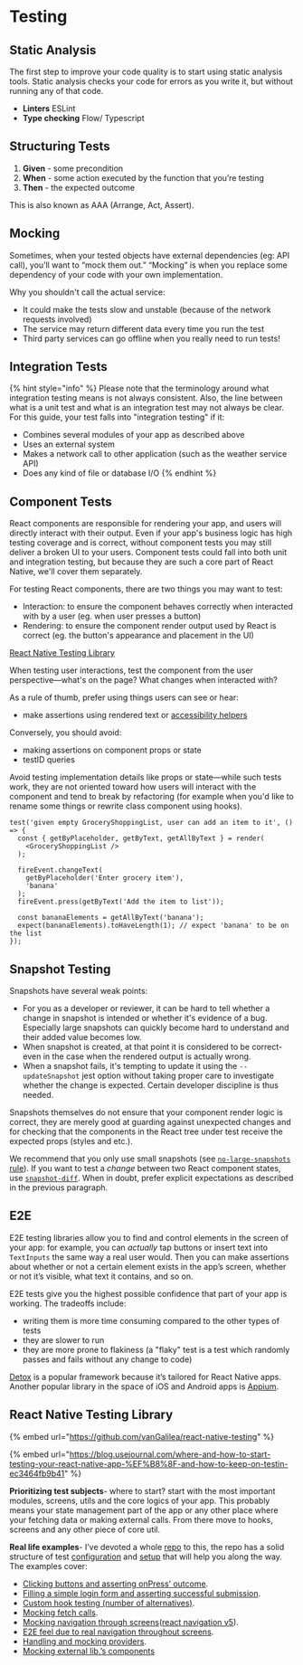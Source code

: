 # Testing

## Static Analysis

The first step to improve your code quality is to start using static analysis tools. Static analysis checks your code for errors as you write it, but without running any of that code.

* **Linters** ESLint
* **Type checking** Flow/ Typescript

## Structuring Tests



1. **Given** - some precondition
2. **When** - some action executed by the function that you’re testing
3. **Then** - the expected outcome

This is also known as AAA \(Arrange, Act, Assert\).



## Mocking

Sometimes, when your tested objects have external dependencies \(eg: API call\), you’ll want to “mock them out.” “Mocking” is when you replace some dependency of your code with your own implementation.

Why you shouldn't call the actual service:

* It could make the tests slow and unstable \(because of the network requests involved\)
* The service may return different data every time you run the test
* Third party services can go offline when you really need to run tests!

## Integration Tests

{% hint style="info" %}
Please note that the terminology around what integration testing means is not always consistent. Also, the line between what is a unit test and what is an integration test may not always be clear. For this guide, your test falls into "integration testing" if it:

* Combines several modules of your app as described above
* Uses an external system
* Makes a network call to other application \(such as the weather service API\)
* Does any kind of file or database I/O
{% endhint %}

## Component Tests

React components are responsible for rendering your app, and users will directly interact with their output. Even if your app's business logic has high testing coverage and is correct, without component tests you may still deliver a broken UI to your users. Component tests could fall into both unit and integration testing, but because they are such a core part of React Native, we'll cover them separately.

For testing React components, there are two things you may want to test:

* Interaction: to ensure the component behaves correctly when interacted with by a user \(eg. when user presses a button\)
* Rendering: to ensure the component render output used by React is correct \(eg. the button's appearance and placement in the UI\)

[React Native Testing Library](https://callstack.github.io/react-native-testing-library/) 

When testing user interactions, test the component from the user perspective—what's on the page? What changes when interacted with?

As a rule of thumb, prefer using things users can see or hear:

* make assertions using rendered text or [accessibility helpers](https://reactnative.dev/docs/accessibility#accessibility-properties)

Conversely, you should avoid:

* making assertions on component props or state
* testID queries

Avoid testing implementation details like props or state—while such tests work, they are not oriented toward how users will interact with the component and tend to break by refactoring \(for example when you'd like to rename some things or rewrite class component using hooks\).

```text
test('given empty GroceryShoppingList, user can add an item to it', () => {
  const { getByPlaceholder, getByText, getAllByText } = render(
    <GroceryShoppingList />
  );

  fireEvent.changeText(
    getByPlaceholder('Enter grocery item'),
    'banana'
  );
  fireEvent.press(getByText('Add the item to list'));

  const bananaElements = getAllByText('banana');
  expect(bananaElements).toHaveLength(1); // expect 'banana' to be on the list
});
```

## Snapshot Testing

Snapshots have several weak points:

* For you as a developer or reviewer, it can be hard to tell whether a change in snapshot is intended or whether it's evidence of a bug. Especially large snapshots can quickly become hard to understand and their added value becomes low.
* When snapshot is created, at that point it is considered to be correct-even in the case when the rendered output is actually wrong.
* When a snapshot fails, it's tempting to update it using the `--updateSnapshot` jest option without taking proper care to investigate whether the change is expected. Certain developer discipline is thus needed.

Snapshots themselves do not ensure that your component render logic is correct, they are merely good at guarding against unexpected changes and for checking that the components in the React tree under test receive the expected props \(styles and etc.\).

We recommend that you only use small snapshots \(see [`no-large-snapshots` rule](https://github.com/jest-community/eslint-plugin-jest/blob/master/docs/rules/no-large-snapshots.md)\). If you want to test a _change_ between two React component states, use [`snapshot-diff`](https://github.com/jest-community/snapshot-diff). When in doubt, prefer explicit expectations as described in the previous paragraph.

## E2E

E2E testing libraries allow you to find and control elements in the screen of your app: for example, you can _actually_ tap buttons or insert text into `TextInputs` the same way a real user would. Then you can make assertions about whether or not a certain element exists in the app’s screen, whether or not it’s visible, what text it contains, and so on.

E2E tests give you the highest possible confidence that part of your app is working. The tradeoffs include:

* writing them is more time consuming compared to the other types of tests
* they are slower to run
* they are more prone to flakiness \(a "flaky" test is a test which randomly passes and fails without any change to code\)

 [Detox](https://github.com/wix/detox/) is a popular framework because it’s tailored for React Native apps. Another popular library in the space of iOS and Android apps is [Appium](http://appium.io/).

## React Native Testing Library

{% embed url="https://github.com/vanGalilea/react-native-testing" %}

{% embed url="https://blog.usejournal.com/where-and-how-to-start-testing-your-react-native-app-%EF%B8%8F-and-how-to-keep-on-testin-ec3464fb9b41" %}



**Prioritizing test subjects**- where to start? start with the most important modules, screens, utils and the core logics of your app. This probably means your state management part of the app or any other place where your fetching data or making external calls. From there move to hooks, screens and any other piece of core util.

**Real life examples**- I’ve devoted a whole [repo](https://github.com/vanGalilea/react-native-testing) to this, the repo has a solid structure of test [configuration](https://github.com/vanGalilea/react-native-testing/blob/master/jest.config.js) and [setup](https://github.com/vanGalilea/react-native-testing/blob/master/jest.setup.js) that will help you along the way. The examples cover:

* [Clicking buttons and asserting onPress’ outcome](https://github.com/vanGalilea/react-native-testing/blob/master/__tests__/Counter-test.tsx).
* [Filling a simple login form and asserting successful submission](https://github.com/vanGalilea/react-native-testing/blob/master/__tests__/LoginSubmission-test.tsx).
* [Custom hook testing \(number of alternatives\)](https://github.com/vanGalilea/react-native-testing/blob/master/__tests__/CounterUsesCustomHook-test.tsx).
* [Mocking fetch calls](https://github.com/vanGalilea/react-native-testing/blob/7d13c63ffcb5de3df02c8b42d2e2aaf76421953e/__tests__/LoginSubmission-test.tsx#L36).
* [Mocking navigation through screens](https://github.com/vanGalilea/react-native-testing/blob/7d13c63ffcb5de3df02c8b42d2e2aaf76421953e/__tests__/LoginSubmission-test.tsx#L13)\([react navigation v5](https://reactnavigation.org/)\).
* [E2E feel due to real navigation throughout screens](https://github.com/vanGalilea/react-native-testing/blob/master/__tests__/Home-test.tsx).
* [Handling and mocking providers](https://github.com/vanGalilea/react-native-testing/blob/master/src/test/test-utils.tsx).
* [Mocking external lib.’s components](https://github.com/vanGalilea/react-native-testing/blob/master/__tests__/Video-test.tsx)

